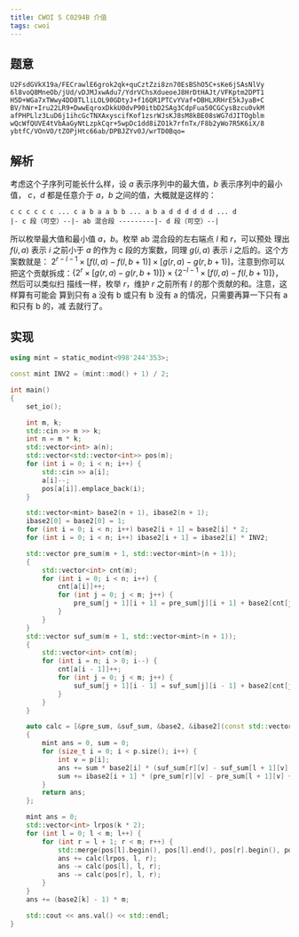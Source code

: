 ```yaml
---
title: CWOI S C0294B 介值
tags: cwoi
---
```


## 题意

```
U2FsdGVkX19a/FECrawlE6grok2qk+quCztZzi8zn70EsBShO5C+sKe6jSAsNlVy
6l8voQ8MneOb/jUd/vDJMJxwAdu7/YdrVChsXdueoeJ8HrDtHAJt/VFKptm2DPT1
H5D+WGa7xTWwy4DD8TLliLOL90GDtyJ+f16QR1PTCvYVaf+DBHLXRHrE5kJyaB+C
BV/hNr+Iru22LR9+DwwEqroxDkkU0dvP90itbD2SAg3CdpFua50CGCysBzcu0vkM
afPHPLlz3LuD6j1ihcGcTNXAxyscifKof1zsrWJsKJ8sM8kBE08sWG7dJITOgblm
wQcWfQUVE4tVbAaGyNtLzpkCqr+5wpDc1dd8iZO1k7rfnTx/F8b2yWo7R5K6iX/8
ybtfC/VOnVO/tZOPjHtc66ab/DPBJZYv0J/wrTD0Bqo=
```

## 解析

考虑这个子序列可能长什么样，设 $a$ 表示序列中的最大值，$b$ 表示序列中的最小值，
$c$，$d$ 都是任意介于 $a$，$b$ 之间的值，大概就是这样的：

```
c c c c c c ... c a b a a b b ... a b a d d d d d d ... d
|- c 段（可空）--|- ab 混合段 ---------|- d 段（可空）--| 
```

所以枚举最大值和最小值 $a$，$b$。枚举 ab 混合段的左右端点 $l$ 和 $r$，可以预处
理出 $f(i, a)$ 表示 $i$ 之前小于 $a$ 的作为 c 段的方案数，同理 $g(i, a)$ 表示
$i$ 之后的。这个方案数就是： $2^{r-l-1}\times [f(l,a)-f(l,b+1)]\times [g(r,a)-
g(r,b+1)]$，注意到你可以把这个贡献拆成：$\left\{2^{r}\times [g(r,a)-g(r,b+1)]
\right\} \times \left\{2^{-l-1}\times[f(l,a)-f(l,b+1)]\right\}$，然后可以类似扫
描线一样，枚举 $r$，维护 $r$ 之前所有 $l$ 的那个贡献的和。注意，这样算有可能会
算到只有 a 没有 b 或只有 b 没有 a 的情况，只需要再算一下只有 a 和只有 b 的，减
去就行了。

## 实现

```cpp
using mint = static_modint<998'244'353>;

const mint INV2 = (mint::mod() + 1) / 2;

int main()
{
	set_io();

	int m, k;
	std::cin >> m >> k;
	int n = m * k;
	std::vector<int> a(n);
	std::vector<std::vector<int>> pos(m);
	for (int i = 0; i < n; i++) {
		std::cin >> a[i];
		a[i]--;
		pos[a[i]].emplace_back(i);
	}

	std::vector<mint> base2(n + 1), ibase2(n + 1);
	ibase2[0] = base2[0] = 1;
	for (int i = 0; i < n; i++) base2[i + 1] = base2[i] * 2;
	for (int i = 0; i < n; i++) ibase2[i + 1] = ibase2[i] * INV2;

	std::vector pre_sum(m + 1, std::vector<mint>(n + 1));
	{
		std::vector<int> cnt(m);
		for (int i = 0; i < n; i++) {
			cnt[a[i]]++;
			for (int j = 0; j < m; j++) {
				pre_sum[j + 1][i + 1] = pre_sum[j][i + 1] + base2[cnt[j]] - 1;
			}
		}
	}
	std::vector suf_sum(m + 1, std::vector<mint>(n + 1));
	{
		std::vector<int> cnt(m);
		for (int i = n; i > 0; i--) {
			cnt[a[i - 1]]++;
			for (int j = 0; j < m; j++) {
				suf_sum[j + 1][i - 1] = suf_sum[j][i - 1] + base2[cnt[j]] - 1;
			}
		}
	}

	auto calc = [&pre_sum, &suf_sum, &base2, &ibase2](const std::vector<int> &p, int l, int r)
	{
		mint ans = 0, sum = 0;
		for (size_t i = 0; i < p.size(); i++) {
			int v = p[i];
			ans += sum * base2[i] * (suf_sum[r][v] - suf_sum[l + 1][v] + 1);
			sum += ibase2[i + 1] * (pre_sum[r][v] - pre_sum[l + 1][v] + 1);
		}
		return ans;
	};

	mint ans = 0;
	std::vector<int> lrpos(k * 2);
	for (int l = 0; l < m; l++) {
		for (int r = l + 1; r < m; r++) {
			std::merge(pos[l].begin(), pos[l].end(), pos[r].begin(), pos[r].end(), lrpos.begin());
			ans += calc(lrpos, l, r);
			ans -= calc(pos[l], l, r);
			ans -= calc(pos[r], l, r);
		}
	}
	ans += (base2[k] - 1) * m;

	std::cout << ans.val() << std::endl;
}
```
